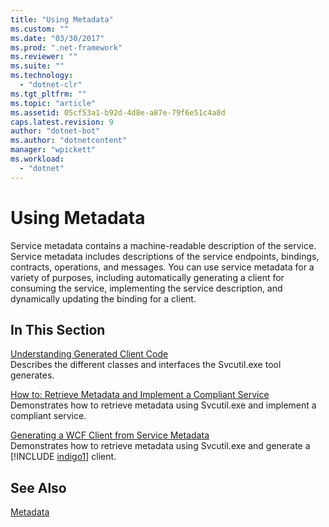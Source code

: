```yaml
---
title: "Using Metadata"
ms.custom: ""
ms.date: "03/30/2017"
ms.prod: ".net-framework"
ms.reviewer: ""
ms.suite: ""
ms.technology: 
  - "dotnet-clr"
ms.tgt_pltfrm: ""
ms.topic: "article"
ms.assetid: 05cf53a1-b92d-4d8e-a87e-79f6e51c4a8d
caps.latest.revision: 9
author: "dotnet-bot"
ms.author: "dotnetcontent"
manager: "wpickett"
ms.workload: 
  - "dotnet"
---
```

# Using Metadata
Service metadata contains a machine-readable description of the service. Service metadata includes descriptions of the service endpoints, bindings, contracts, operations, and messages. You can use service metadata for a variety of purposes, including automatically generating a client for consuming the service, implementing the service description, and dynamically updating the binding for a client.  
  
## In This Section  
 [Understanding Generated Client Code](../../../../docs/framework/wcf/feature-details/understanding-generated-client-code.md)  
 Describes the different classes and interfaces the Svcutil.exe tool generates.  
  
 [How to: Retrieve Metadata and Implement a Compliant Service](../../../../docs/framework/wcf/feature-details/how-to-retrieve-metadata-and-implement-a-compliant-service.md)  
 Demonstrates how to retrieve metadata using Svcutil.exe and implement a compliant service.  
  
 [Generating a WCF Client from Service Metadata](../../../../docs/framework/wcf/feature-details/generating-a-wcf-client-from-service-metadata.md)  
 Demonstrates how to retrieve metadata using Svcutil.exe and generate a [!INCLUDE [indigo1](../../../../includes/indigo1-md.md)] client.  
  
## See Also  
 [Metadata](../../../../docs/framework/wcf/feature-details/metadata.md)
